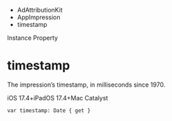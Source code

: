 

- AdAttributionKit
- AppImpression
-  timestamp 

Instance Property

# timestamp

The impression’s timestamp, in milliseconds since 1970.

iOS 17.4+iPadOS 17.4+Mac Catalyst

``` source
var timestamp: Date { get }
```

